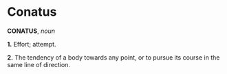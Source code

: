 # Conatus

**CONATUS**, _noun_

**1.** Effort; attempt.

**2.** The tendency of a body towards any point, or to pursue its course in the same line of direction.